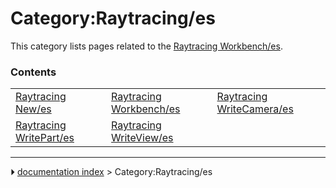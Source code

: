 # Category:Raytracing/es
This category lists pages related to the [Raytracing Workbench/es](Raytracing_Workbench/es.md).

### Contents

|     |     |     |
| --- | --- | --- |
| [Raytracing New/es](Raytracing_New/es.md) | [Raytracing Workbench/es](Raytracing_Workbench/es.md) | [Raytracing WriteCamera/es](Raytracing_WriteCamera/es.md) |
| [Raytracing WritePart/es](Raytracing_WritePart/es.md) | [Raytracing WriteView/es](Raytracing_WriteView/es.md) |



---
⏵ [documentation index](../README.md) > Category:Raytracing/es
